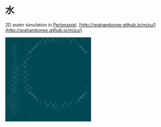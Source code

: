 # 水
2D water simulation in [Perlenspiel](http://users.wpi.edu/~bmoriarty/ps/index.html).
[http://grahamboree.github.io/mizu/](http://grahamboree.github.io/mizu/)

![screenshot](/mizu.gif?raw=true)

